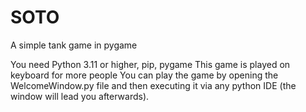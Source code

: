 # SOTO
A simple tank game in pygame

You need Python 3.11 or higher, pip, pygame
This game is played on keyboard for more people
You can play the game by opening the WelcomeWindow.py file and then executing it via any python IDE (the window will lead you afterwards).
